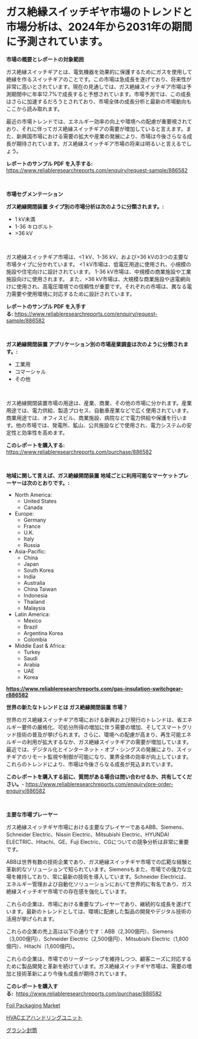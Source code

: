 <p><h1>ガス絶縁スイッチギヤ市場のトレンドと市場分析は、2024年から2031年の期間に予測されています。</h1></p><p><strong>市場の概要とレポートの対象範囲</strong></p>
<p><p>ガス絶縁スイッチギアとは、電気機器を効果的に保護するためにガスを使用して絶縁を作るスイッチギアのことです。この市場は急成長を遂げており、将来性が非常に高いとされています。現在の見通しでは、ガス絶縁スイッチギア市場は予測期間中に年率12.7%で成長すると予想されています。市場予測では、この成長はさらに加速するだろうとされており、市場全体の成長分析と最新の市場動向もここから読み取れます。</p><p>最近の市場トレンドでは、エネルギー効率の向上や環境への配慮が重要視されており、それに伴ってガス絶縁スイッチギアの需要が増加していると言えます。また、新興国市場における需要の拡大や産業の発展により、市場は今後さらなる成長が期待されています。ガス絶縁スイッチギア市場の将来は明るいと言えるでしょう。</p></p>
<p><strong>レポートのサンプル PDF を入手する:</strong> <a href="https://www.reliableresearchreports.com/enquiry/request-sample/886582">https://www.reliableresearchreports.com/enquiry/request-sample/886582</a></p>
<p>&nbsp;</p>
<p><strong>市場セグメンテーション</strong></p>
<p><strong>ガス絶縁開閉装置 タイプ別の市場分析は次のように分類されます。:</strong></p>
<p><ul><li>1 kV未満</li><li>1-36 キロボルト</li><li>>36 kV</li></ul></p>
<p>&nbsp;</p>
<p><p>ガス絶縁スイッチギア市場は、<1 kV、1-36 kV、および>36 kVの3つの主要な市場タイプに分かれています。 <1 kV市場は、低電圧用途に使用され、小規模の施設や住宅向けに設計されています。 1-36 kV市場は、中規模の商業施設や工業施設向けに使用されます。 また、>36 kV市場は、大規模な商業施設や送電網向けに使用され、高電圧環境での信頼性が重要です。それぞれの市場は、異なる電力需要や使用環境に対応するために設計されています。</p></p>
<p><strong>レポートのサンプル PDF を入手する:</strong>&nbsp;<a href="https://www.reliableresearchreports.com/enquiry/request-sample/886582">https://www.reliableresearchreports.com/enquiry/request-sample/886582</a></p>
<p>&nbsp;</p>
<p><strong> ガス絶縁開閉装置 アプリケーション別の市場産業調査は次のように分類されます。:</strong></p>
<p><ul><li>工業用</li><li>コマーシャル</li><li>その他</li></ul></p>
<p>&nbsp;</p>
<p><p>ガス絶縁開閉装置市場の用途は、産業、商業、その他の市場に分かれます。産業用途では、電力供給、製造プロセス、自動車産業などで広く使用されています。商業用途では、オフィスビル、商業施設、病院などで電力供給や保護を行います。他の市場では、発電所、鉱山、公共施設などで使用され、電力システムの安定性と効率性を高めます。</p></p>
<p><strong>このレポートを購入する:</strong>&nbsp; <a href="https://www.reliableresearchreports.com/purchase/886582">https://www.reliableresearchreports.com/purchase/886582</a></p>
<p>&nbsp;</p>
<p><strong>地域に関して言えば、ガス絶縁開閉装置 地域ごとに利用可能なマーケットプレーヤーは次のとおりです。:</strong></p>
<p><ul>
    <li>
        North America:
        <ul>
            <li>United States</li>
            <li>Canada</li>
        </ul>
    </li>
    <li>
        Europe:
        <ul>
            <li>Germany</li>
            <li>France</li>
            <li>U.K.</li>
            <li>Italy</li>
            <li>Russia</li>
        </ul>
    </li>
    <li>
        Asia-Pacific:
        <ul>
            <li>China</li>
            <li>Japan</li>
            <li>South Korea</li>
            <li>India</li>
            <li>Australia</li>
            <li>China Taiwan</li>
            <li>Indonesia</li>
            <li>Thailand</li>
            <li>Malaysia</li>
        </ul>
    </li>
    <li>
        Latin America:
        <ul>
            <li>Mexico</li>
            <li>Brazil</li>
            <li>Argentina Korea</li>
            <li>Colombia</li>
        </ul>
    </li>
    <li>
        Middle East & Africa:
        <ul>
            <li>Turkey</li>
            <li>Saudi</li>
            <li>Arabia</li>
            <li>UAE</li>
            <li>Korea</li>
        </ul>
    </li>
    </ul></p>
<p><strong><a href="https://www.reliableresearchreports.com/gas-insulation-switchgear-r886582">https://www.reliableresearchreports.com/gas-insulation-switchgear-r886582</a></strong>&nbsp;</p>
<p><strong>世界の新たなトレンドとは ガス絶縁開閉装置 市場？</strong></p>
<p><p>世界のガス絶縁スイッチギア市場における新興および現行のトレンドは、省エネルギー要件の厳格化、可処分所得の増加に伴う需要の増加、そしてスマートグリッド技術の普及が挙げられます。さらに、環境への配慮が高まり、再生可能エネルギーの利用が拡大するなか、ガス絶縁スイッチギアの需要が増加しています。最近では、デジタル化とインターネット・オブ・シングスの発展により、スイッチギアのリモート監視や制御が可能になり、業界全体の効率が向上しています。これらのトレンドにより、市場は今後さらなる成長が見込まれています。</p></p>
<p><strong>このレポートを購入する前に、質問がある場合は問い合わせるか、共有してください。</strong>- <a href="https://www.reliableresearchreports.com/enquiry/pre-order-enquiry/886582">https://www.reliableresearchreports.com/enquiry/pre-order-enquiry/886582</a></p>
<p>&nbsp;</p>
<p><strong>主要な市場プレーヤー</strong></p>
<p><p>ガス絶縁スイッチギヤ市場における主要なプレイヤーであるABB、Siemens、Schneider Electric、Nissin Electric、Mitsubishi Electric、HYUNDAI ELECTRIC、Hitachi、GE、Fuji Electric、CGについての競争分析は非常に重要です。</p><p>ABBは世界有数の技術企業であり、ガス絶縁スイッチギヤ市場での広範な経験と革新的なソリューションで知られています。Siemensもまた、市場での強力な立場を維持しており、常に最新の技術を導入しています。Schneider Electricは、エネルギー管理および自動化ソリューションにおいて世界的に有名であり、ガス絶縁スイッチギヤ市場での存在感を強化しています。</p><p>これらの企業は、市場における重要なプレイヤーであり、継続的な成長を遂げています。最新のトレンドとしては、環境に配慮した製品の開発やデジタル技術の活用が挙げられます。</p><p>これらの企業の売上高は以下の通りです：ABB（2,300億円）、Siemens（3,000億円）、Schneider Electric（2,500億円）、Mitsubishi Electric（1,800億円）、Hitachi（1,600億円）。</p><p>これらの企業は、市場でのリーダーシップを維持しつつ、顧客ニーズに対応するために製品開発と革新を続けています。ガス絶縁スイッチギヤ市場は、需要の増加と技術革新により今後も成長が期待されています。</p></p>
<p><strong>このレポートを購入する:</strong>&nbsp;&nbsp;<a href="https://www.reliableresearchreports.com/purchase/886582">https://www.reliableresearchreports.com/purchase/886582</a></p>
<p><p><a href="https://cute-banjo-8ca.notion.site/Foil-Packaging-Market-Challenges-Opportunities-and-Growth-Drivers-and-Major-Market-Players-foreca-df6f914fa0c8482cb40b0b135721041e">Foil Packaging Market</a></p><p><a href="https://medium.com/@carllane655/hvac-%E6%9A%96%E6%88%BF%E6%8F%9B%E6%B0%97%E7%A9%BA%E8%AA%BF-%E3%82%A8%E3%82%A2%E3%83%8F%E3%83%B3%E3%83%89%E3%83%AA%E3%83%B3%E3%82%B0%E3%83%A6%E3%83%8B%E3%83%83%E3%83%88%E3%81%AE%E5%B8%82%E5%A0%B4%E5%8B%95%E5%90%91%E3%81%A8%E5%B8%82%E5%A0%B4%E5%88%86%E6%9E%90%E3%81%AF-2024%E5%B9%B4%E3%81%8B%E3%82%892031%E5%B9%B4%E3%81%BE%E3%81%A7%E3%81%AE%E6%9C%9F%E9%96%93%E3%81%AB%E4%BA%88%E6%B8%AC%E3%81%95%E3%82%8C%E3%81%A6%E3%81%84%E3%81%BE%E3%81%99-3d00567126a6">HVACエアハンドリングユニット</a></p><p><a href="https://medium.com/@charityrice70/%E3%82%B0%E3%83%A9%E3%82%B7%E3%83%B3%E5%B0%81%E7%AD%92%E5%B8%82%E5%A0%B4%E5%88%86%E6%9E%90-%E3%81%9D%E3%81%AEcagr-%E5%B8%82%E5%A0%B4%E3%82%BB%E3%82%B0%E3%83%A1%E3%83%B3%E3%83%86%E3%83%BC%E3%82%B7%E3%83%A7%E3%83%B3-%E3%81%8A%E3%82%88%E3%81%B3%E3%82%B0%E3%83%AD%E3%83%BC%E3%83%90%E3%83%AB%E7%94%A3%E6%A5%AD%E6%A6%82%E6%B3%81-0030a731eb8f">グラシン封筒</a></p></p>